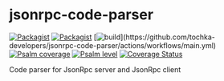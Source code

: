 # jsonrpc-code-parser
[![Packagist](https://img.shields.io/packagist/v/tochka-developers/jsonrpc-code-parser.svg)](https://packagist.org/packages/tochka-developers/jsonrpc-code-parser)
[![Packagist](https://img.shields.io/packagist/dt/tochka-developers/jsonrpc-code-parser.svg)](https://packagist.org/packages/tochka-developers/jsonrpc-code-parser)
[![build](https://github.com/tochka-developers/jsonrpc-code-parser/actions/workflows/main.yml/badge.svg?)](https://github.com/tochka-developers/jsonrpc-code-parser/actions/workflows/main.yml)
[![Psalm coverage](https://shepherd.dev/github/tochka-developers/jsonrpc-code-parser/coverage.svg)](https://shepherd.dev/github/tochka-developers/jsonrpc-code-parser)
[![Psalm level](https://shepherd.dev/github/tochka-developers/jsonrpc-code-parser/level.svg)](https://psalm.dev)
[![Coverage Status](https://coveralls.io/repos/github/tochka-developers/jsonrpc-code-parser/badge.svg?branch=master)](https://coveralls.io/github/tochka-developers/jsonrpc-code-parser)

Code parser for JsonRpc server and JsonRpc client
